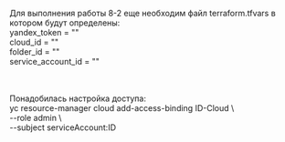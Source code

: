 Для выполнения работы 8-2 еще необходим файл terraform.tfvars в котором будут определены: <br>
yandex_token = "" <br>
cloud_id     = "" <br>
folder_id    = "" <br>
service_account_id = "" <br>
 <br> <br>

Понадобилась настройка доступа: <br>
yc resource-manager cloud add-access-binding ID-Cloud \ <br>
  --role admin \ <br>
  --subject serviceAccount:ID <br>
